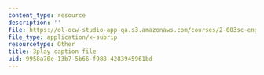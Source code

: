 ```yaml
---
content_type: resource
description: ''
file: https://ol-ocw-studio-app-qa.s3.amazonaws.com/courses/2-003sc-engineering-dynamics-fall-2011/9958a70e13b75b66f9884283945961bd_jROTMB142T0.srt
file_type: application/x-subrip
resourcetype: Other
title: 3play caption file
uid: 9958a70e-13b7-5b66-f988-4283945961bd
---
```

